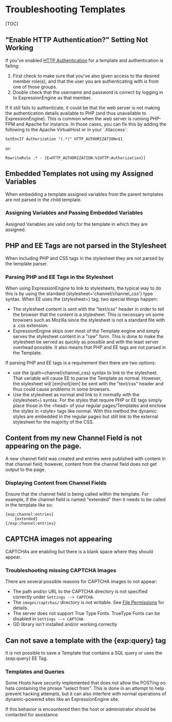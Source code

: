 <!--
    This source file is part of the open source project
    ExpressionEngine User Guide (https://github.com/ExpressionEngine/ExpressionEngine-User-Guide)

    @link      https://expressionengine.com/
    @copyright Copyright (c) 2003-2020, Packet Tide, LLC (https://packettide.com)
    @license   https://expressionengine.com/license Licensed under Apache License, Version 2.0
-->

# Troubleshooting Templates

[TOC]

## "Enable HTTP Authentication?" Setting Not Working

If you've enabled [HTTP Authentication](control-panel/template-manager.md#edit-template) for a template and authentication is failing:

1.  First check to make sure that you've also given access to the desired member role(s), and that the user you are authenticating with is from one of those groups.
2.  Double check that the username and password is correct by logging in to ExpressionEngine as that member.

If it still fails to authenticate, it could be that the web server is not making the authentication details available to PHP (and thus unavailable to ExpressionEngine). This is common when the web server is running PHP-FPM and Apache for instance. In those cases, you can fix this by adding the following to the Apache VirtualHost or in your \`.htaccess\`:

    SetEnvIf Authorization "(.*)" HTTP_AUTHORIZATION=$1

or:

    RewriteRule .* - [E=HTTP_AUTHORIZATION:%{HTTP:Authorization}]

## Embedded Templates not using my Assigned Variables

When embedding a template assigned variables from the parent templates are not parsed in the child template.

### Assigning Variables and Passing Embedded Variables

Assigned Variables are valid only for the template in which they are assigned.

## PHP and EE Tags are not parsed in the Stylesheet

When including PHP and CSS tags in the stylesheet they are not parsed by the template parser.

### Parsing PHP and EE Tags in the Stylesheet

When using ExpressionEngine to link to stylesheets, the typical way to do this is by using the standard {stylesheet='channel/channel_css'} type syntax. When EE uses the {stylesheet=} tag, two special things happen:

- The stylesheet content is sent with the "text/css" header in order to tell the browser that the content is a stylesheet. This is necessary on some browsers such as Mozilla since the stylesheet is not a standard file with a .css extension.
- ExpressionEngine skips over most of the Template engine and simply serves the stylesheet content in a "raw" form. This is done to make the stylesheet be served as quickly as possible and with the least server overhead possible. It also means that PHP and EE tags are not parsed in the Template.

If parsing PHP and EE tags is a requirement then there are two options:

- use the {path=channel/channel_css} syntax to link to the stylesheet. That variable will cause EE to parse the Template as normal. However, the stylesheet will \[em\]not\[/em\] be sent with the "text/css" header and thus could cause problems in some browsers.
- Use the stylesheet as normal and link to it normally with the {stylesheet=} syntax. For the styles that require PHP or EE tags simply place those in the &lt;head&gt; of your regular pages/Templates and enclose the styles in &lt;style&gt; tags like normal. With this method the dynamic styles are embedded in the regular pages but still link to the external stylesheet for the majority of the CSS.

## Content from my new Channel Field is not appearing on the page.

A new channel field was created and entries were published with content in that channel field; however, content from the channel field does not get output to the page.

### Displaying Content from Channel Fields

Ensure that the channel field is being called within the template. For example, if the channel field is named "extended" then it needs to be called in the template like so:

    {exp:channel:entries}
        {extended}
    {/exp:channel:entries}

## CAPTCHA images not appearing

CAPTCHAs are enabling but there is a blank space where they should appear.

### Troubleshooting missing CAPTCHA Images

There are several possible reasons for CAPTCHA images to not appear:

- The path and/or URL to the CAPTCHA directory is not specified correctly under `Settings --> CAPTCHA`.
- The `images/captchas/` directory is not writable. See [File Permissions](troubleshooting/general.md#file-permissions) for details.
- The server does not support True Type Fonts. TrueType Fonts can be disabled in `Settings --> CAPTCHA`.
- GD library isn't installed and/or working correctly

## Can not save a template with the {exp:query} tag

It is not possible to save a Template that contains a SQL query or uses the {exp:query} EE Tag.

### Templates and Queries

Some Hosts have security implemented that does not allow the POSTing oo hata containing the phrase "select from". This is done in an attempt to help prevent hacking attempts, but it can also interfere with normal operations of dynamic-powered sites like an ExpressionEngine site.

If this behavior is encountered then the host or administrator should be contacted for assistance.
